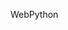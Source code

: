 WebPython

<img href="https://raw.githubusercontent.com/safithetechi/Emo_Filters/master/ImagesForReadMe/232.jpg" />
